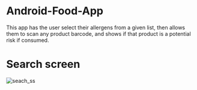 # Android-Food-App
This app has the user select their allergens from a given list, then allows them to scan any product barcode, and shows if that product is a potential risk if consumed.

# Search screen
![seach_ss](https://github.com/user-attachments/assets/bc8d505f-4a14-482f-8d6e-9d0241d078f3)
